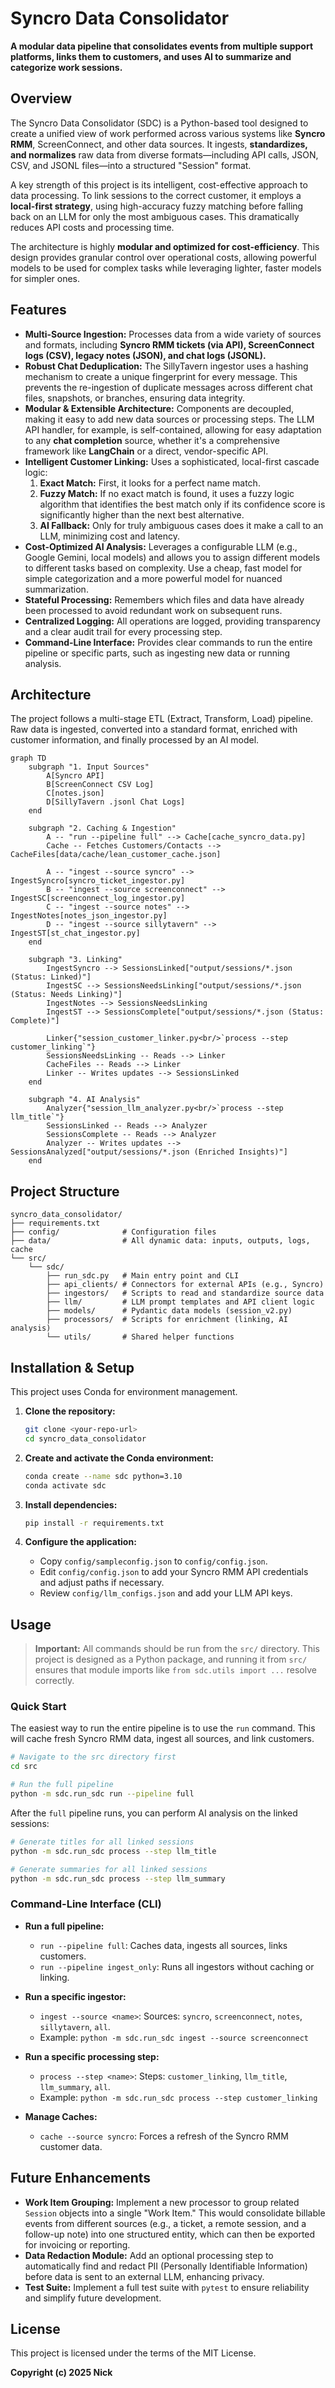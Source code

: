 # Syncro Data Consolidator

**A modular data pipeline that consolidates events from multiple support platforms, links them to customers, and uses AI to summarize and categorize work sessions.**

## Overview

The Syncro Data Consolidator (SDC) is a Python-based tool designed to create a unified view of work performed across various systems like **Syncro RMM**, ScreenConnect, and other data sources. It ingests, **standardizes, and normalizes** raw data from diverse formats—including API calls, JSON, CSV, and JSONL files—into a structured "Session" format.

A key strength of this project is its intelligent, cost-effective approach to data processing. To link sessions to the correct customer, it employs a **local-first strategy**, using high-accuracy fuzzy matching before falling back on an LLM for only the most ambiguous cases. This dramatically reduces API costs and processing time.

The architecture is highly **modular and optimized for cost-efficiency**. This design provides granular control over operational costs, allowing powerful models to be used for complex tasks while leveraging lighter, faster models for simpler ones.

## Features

*   **Multi-Source Ingestion:** Processes data from a wide variety of sources and formats, including **Syncro RMM tickets (via API), ScreenConnect logs (CSV), legacy notes (JSON), and chat logs (JSONL).**
*   **Robust Chat Deduplication:** The SillyTavern ingestor uses a hashing mechanism to create a unique fingerprint for every message. This prevents the re-ingestion of duplicate messages across different chat files, snapshots, or branches, ensuring data integrity.
*   **Modular & Extensible Architecture:** Components are decoupled, making it easy to add new data sources or processing steps. The LLM API handler, for example, is self-contained, allowing for easy adaptation to any **chat completion** source, whether it's a comprehensive framework like **LangChain** or a direct, vendor-specific API.
*   **Intelligent Customer Linking:** Uses a sophisticated, local-first cascade logic:
    1.  **Exact Match:** First, it looks for a perfect name match.
    2.  **Fuzzy Match:** If no exact match is found, it uses a fuzzy logic algorithm that identifies the best match only if its confidence score is significantly higher than the next best alternative.
    3.  **AI Fallback:** Only for truly ambiguous cases does it make a call to an LLM, minimizing cost and latency.
*   **Cost-Optimized AI Analysis:** Leverages a configurable LLM (e.g., Google Gemini, local models) and allows you to assign different models to different tasks based on complexity. Use a cheap, fast model for simple categorization and a more powerful model for nuanced summarization.
*   **Stateful Processing:** Remembers which files and data have already been processed to avoid redundant work on subsequent runs.
*   **Centralized Logging:** All operations are logged, providing transparency and a clear audit trail for every processing step.
*   **Command-Line Interface:** Provides clear commands to run the entire pipeline or specific parts, such as ingesting new data or running analysis.

## Architecture

The project follows a multi-stage ETL (Extract, Transform, Load) pipeline. Raw data is ingested, converted into a standard format, enriched with customer information, and finally processed by an AI model.

```mermaid
graph TD
    subgraph "1. Input Sources"
        A[Syncro API]
        B[ScreenConnect CSV Log]
        C[notes.json]
        D[SillyTavern .jsonl Chat Logs]
    end

    subgraph "2. Caching & Ingestion"
        A -- "run --pipeline full" --> Cache[cache_syncro_data.py]
        Cache -- Fetches Customers/Contacts --> CacheFiles[data/cache/lean_customer_cache.json]

        A -- "ingest --source syncro" --> IngestSyncro[syncro_ticket_ingestor.py]
        B -- "ingest --source screenconnect" --> IngestSC[screenconnect_log_ingestor.py]
        C -- "ingest --source notes" --> IngestNotes[notes_json_ingestor.py]
        D -- "ingest --source sillytavern" --> IngestST[st_chat_ingestor.py]
    end

    subgraph "3. Linking"
        IngestSyncro --> SessionsLinked["output/sessions/*.json (Status: Linked)"]
        IngestSC --> SessionsNeedsLinking["output/sessions/*.json (Status: Needs Linking)"]
        IngestNotes --> SessionsNeedsLinking
        IngestST --> SessionsComplete["output/sessions/*.json (Status: Complete)"]

        Linker{"session_customer_linker.py<br/>`process --step customer_linking`"}
        SessionsNeedsLinking -- Reads --> Linker
        CacheFiles -- Reads --> Linker
        Linker -- Writes updates --> SessionsLinked
    end

    subgraph "4. AI Analysis"
        Analyzer{"session_llm_analyzer.py<br/>`process --step llm_title`"}
        SessionsLinked -- Reads --> Analyzer
        SessionsComplete -- Reads --> Analyzer
        Analyzer -- Writes updates --> SessionsAnalyzed["output/sessions/*.json (Enriched Insights)"]
    end

```

## Project Structure

```
syncro_data_consolidator/
├── requirements.txt
├── config/              # Configuration files
├── data/                # All dynamic data: inputs, outputs, logs, cache
└── src/
    └── sdc/
        ├── run_sdc.py   # Main entry point and CLI
        ├── api_clients/ # Connectors for external APIs (e.g., Syncro)
        ├── ingestors/   # Scripts to read and standardize source data
        ├── llm/         # LLM prompt templates and API client logic
        ├── models/      # Pydantic data models (session_v2.py)
        ├── processors/  # Scripts for enrichment (linking, AI analysis)
        └── utils/       # Shared helper functions
```

## Installation & Setup

This project uses Conda for environment management.

1.  **Clone the repository:**
    ```bash
    git clone <your-repo-url>
    cd syncro_data_consolidator
    ```

2.  **Create and activate the Conda environment:**
    ```bash
    conda create --name sdc python=3.10
    conda activate sdc
    ```

3.  **Install dependencies:**
    ```bash
    pip install -r requirements.txt
    ```

4.  **Configure the application:**
    *   Copy `config/sampleconfig.json` to `config/config.json`.
    *   Edit `config/config.json` to add your Syncro RMM API credentials and adjust paths if necessary.
    *   Review `config/llm_configs.json` and add your LLM API keys.

## Usage

> **Important:** All commands should be run from the `src/` directory. This project is designed as a Python package, and running it from `src/` ensures that module imports like `from sdc.utils import ...` resolve correctly.

### Quick Start

The easiest way to run the entire pipeline is to use the `run` command. This will cache fresh Syncro RMM data, ingest all sources, and link customers.

```bash
# Navigate to the src directory first
cd src

# Run the full pipeline
python -m sdc.run_sdc run --pipeline full
```

After the `full` pipeline runs, you can perform AI analysis on the linked sessions:

```bash
# Generate titles for all linked sessions
python -m sdc.run_sdc process --step llm_title

# Generate summaries for all linked sessions
python -m sdc.run_sdc process --step llm_summary
```

### Command-Line Interface (CLI)

*   **Run a full pipeline:**
    *   `run --pipeline full`: Caches data, ingests all sources, links customers.
    *   `run --pipeline ingest_only`: Runs all ingestors without caching or linking.

*   **Run a specific ingestor:**
    *   `ingest --source <name>`: Sources: `syncro`, `screenconnect`, `notes`, `sillytavern`, `all`.
    *   Example: `python -m sdc.run_sdc ingest --source screenconnect`

*   **Run a specific processing step:**
    *   `process --step <name>`: Steps: `customer_linking`, `llm_title`, `llm_summary`, `all`.
    *   Example: `python -m sdc.run_sdc process --step customer_linking`

*   **Manage Caches:**
    *   `cache --source syncro`: Forces a refresh of the Syncro RMM customer data.

## Future Enhancements

*   **Work Item Grouping:** Implement a new processor to group related `Session` objects into a single "Work Item." This would consolidate billable events from different sources (e.g., a ticket, a remote session, and a follow-up note) into one structured entity, which can then be exported for invoicing or reporting.
*   **Data Redaction Module:** Add an optional processing step to automatically find and redact PII (Personally Identifiable Information) before data is sent to an external LLM, enhancing privacy.
*   **Test Suite:** Implement a full test suite with `pytest` to ensure reliability and simplify future development.

## License

This project is licensed under the terms of the MIT License.

**Copyright (c) 2025 Nick**